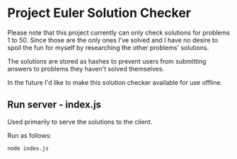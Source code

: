 Project Euler Solution Checker
==============================

Please note that this project currently can only check solutions for problems 1 to 50. Since those are the only ones I've solved and I have no desire to spoil the fun for myself by researching the other problems' solutions.

The solutions are stored as hashes to prevent users from submitting answers to problems they haven't solved themselves.

In the future I'd like to make this solution checker available for use offline.

## Run server - index.js
Used primarily to serve the solutions to the client.

Run as follows:
    
    node index.js